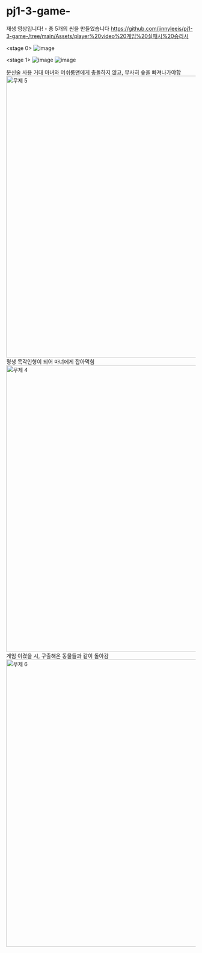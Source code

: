 # pj1-3-game-

재생 영상입니다! - 총 5개의 씬을 만들었습니다
https://github.com/jinnyleeis/pj1-3-game-/tree/main/Assets/player%20video%20게임%20실패시%20승리시

<stage 0>
![image](https://user-images.githubusercontent.com/101055312/174493997-5b05007a-a79c-49f0-b1b6-6ca830270282.png)

<stage 1>
![image](https://user-images.githubusercontent.com/101055312/174494049-7f981a6f-1a2b-4dee-a280-57a6ec319cb1.png)
![image](https://user-images.githubusercontent.com/101055312/174494090-aeb00861-69f0-487c-a6d4-f8de3eee03e8.png)

<boss stage>
 분신술 사용 거대 마녀와 머쉬룸맨에게 충돌하지 않고, 무사히 숲을 빠져나가야함 
  
  <img width="748" alt="무제 5" src="https://user-images.githubusercontent.com/101055312/174494271-c893c29a-6b41-490a-ac99-b604de90ee41.png">

  
<game loose> 
 평생 목각인형이 되어 마녀에게 잡아먹힘
   
<img width="761" alt="무제 4" src="https://user-images.githubusercontent.com/101055312/174494309-366957bc-49dd-4787-8049-43dc8f91aabd.png">

   
   
 <game win> 
  게임 이겼을 시, 구출해온 동물들과 같이 돌아감
   
<img width="763" alt="무제 6" src="https://user-images.githubusercontent.com/101055312/174494258-0e52b134-5132-4560-9ed3-04a7d7daf0a7.png">



